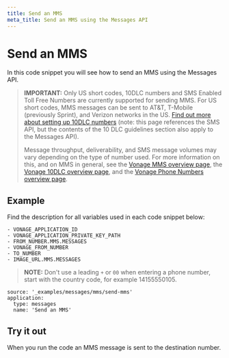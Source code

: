```yaml
---
title: Send an MMS
meta_title: Send an MMS using the Messages API
---
```


# Send an MMS

In this code snippet you will see how to send an MMS using the Messages API.

> **IMPORTANT:** Only US short codes, 10DLC numbers and SMS Enabled Toll Free Numbers are currently supported for sending MMS. For US short codes, MMS messages can be sent to AT&T, T-Mobile (previously Sprint), and Verizon networks in the US. [Find out more about setting up 10DLC numbers](/messaging/sms/overview#important-10-dlc-guidelines-for-us-customers) (note: this page references the SMS API, but the contents of the 10 DLC guidelines section also apply to the Messages API).
>
> Message throughput, deliverability, and SMS message volumes may vary depending on the type of number used. For more information on this, and on MMS in general, see the [Vonage MMS overview page](https://www.vonage.co.uk/communications-apis/messages/features/mms/), the [Vonage 10DLC overview page](https://www.vonage.co.uk/communications-apis/sms/features/10dlc/), and the [Vonage Phone Numbers overview page](https://www.vonage.co.uk/communications-apis/phone-numbers/).


## Example

Find the description for all variables used in each code snippet below:

```snippet_variables
- VONAGE_APPLICATION_ID
- VONAGE_APPLICATION_PRIVATE_KEY_PATH
- FROM_NUMBER.MMS.MESSAGES
- VONAGE_FROM_NUMBER
- TO_NUMBER
- IMAGE_URL.MMS.MESSAGES
```

> **NOTE:** Don't use a leading `+` or `00` when entering a phone number, start with the country code, for example 14155550105.

```code_snippets
source: '_examples/messages/mms/send-mms'
application:
  type: messages
  name: 'Send an MMS'
```

## Try it out

When you run the code an MMS message is sent to the destination number.
